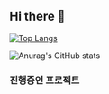 ## Hi there 👋

[![Top Langs](https://github-readme-stats.vercel.app/api/top-langs/?username=Mmuseng)](https://github.com/anuraghazra/github-readme-stats)
 
![Anurag's GitHub stats](https://github-readme-stats.vercel.app/api?username=Mmuseng&show_icons=true&theme=dracula)  

### 진행중인 프로젝트 
